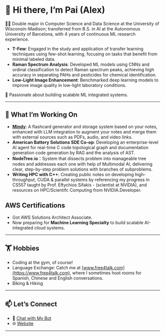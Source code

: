# 👋 Hi there, I’m Pai (Alex)

👨‍💻 Double major in Computer Science and Data Science at the University of Wisconsin-Madison; transferred from B.S. in AI at the Autonomous University of Barcelona, with 4 years of continuous ML research experience.
- **T-Few**: Engaged in the study and application of transfer learning techniques using few-shot learning, focusing on tasks that benefit from minimal labeled data.
- **Raman Spectrum Analysis**: Developed ML models using CNNs and ordinal classification to detect Raman spectrum peaks, achieving high accuracy in separating PAHs and pesticides for chemical identification.
- **Low-Light Image Enhancement**: Benchmarked deep learning models to improve image quality in low-light laboratory conditions.

🌟 Passionate about building scalable ML integrated systems.

---

## 🌱 What I’m Working On
- [**Mindy**](https://mymindy.net): A flashcard generator and storage system based on your notes, enhanced with LLM integration to augment your notes and merge them with external sources such as PDFs, audio, and video links.
- **American Battery Solutions SDE Co-op**: Developing an enterprise-level AI agent for real-time C code topological graph and documentation generation code generation by RAG and the analysis of AST.
- **NodeTree.io**：System that dissects problem into manageable tree nodes and addresses each one with help of Multimodal AI, delivering clear, step-by-step problem solutions with branches of subproblems.
- **Writing HPC with C++**: Creating public notes on developing high-throughput, CUDA & parallel systems by referencing my progress in CS557 taught by Prof. Eftychios Sifakis - (scientist at NVIDIA), and resources on HPC/Scientifc Computing from NVIDIA.Developer.

## AWS Certifications
- Got AWS Solutions Architect Associate.
- Now preparing for **Machine Learning Specialty** to build scalable AI-integrated cloud systems.

---
## 🏋️ Hobbies
- Coding at the gym, of course!
- Language Exchange: Catch me at [www.free4talk.com](https://www.free4talk.com), where I sometimes host rooms for Spanish, Chinese and English conversations.
- Biking & Hiking

---

## 📫 Let’s Connect  
- 🤖 [Chat with My Bot](https://paipeline-anythingaboutme-appchatbot-tut6g2.streamlit.app/)
- 🌐 [Website](https://main.d31w3jf482wcvr.amplifyapp.com/)  
---






